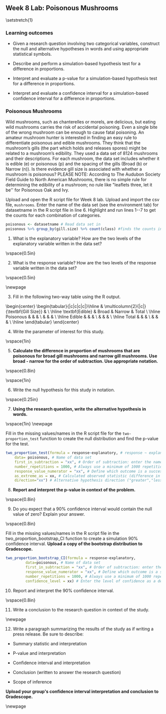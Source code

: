 ## Week 8 Lab:  Poisonous Mushrooms 

\setstretch{1}

### Learning outcomes

* Given a research question involving two categorical variables, construct the null and alternative hypotheses
  in words and using appropriate statistical symbols.
  
* Describe and perform a simulation-based hypothesis test for a difference in proportions.

* Interpret and evaluate a p-value for a simulation-based hypothesis test for a difference in proportions.

* Interpret and evaluate a confidence interval for a simulation-based confidence interval for a difference in proportions.

### Poisonous Mushrooms

Wild mushrooms, such as chanterelles or morels, are delicious, but eating wild mushrooms carries the risk of accidental poisoning. Even a single bite of the wrong mushroom can be enough to cause fatal poisoning. An amateur mushroom hunter is interested in finding an easy rule to differentiate poisonous and edible mushrooms. They think that the mushroom’s gills (the part which holds and releases spores) might be related to a mushroom’s edibility. They used a data set of 8124 mushrooms and their descriptions. For each mushroom, the data set includes whether it is edible (e) or poisonous (p) and the spacing of the gills (Broad (b) or Narrow (n)).  Is there evidence gill size is associated with whether a mushroom is poisonous?  PLEASE NOTE: According to The Audubon Society Field Guide to North American Mushrooms, there is no simple rule for determining the edibility of a mushroom; no rule like "leaflets three, let it be'' for Poisonous Oak and Ivy. 

Upload and open the R script file for Week 8 lab. Upload and import the csv file, `mushrooms`. Enter the name of the data set (see the environment tab) for datasetname in the R script file in line 6. Highlight and run lines 1--7 to get the counts for each combination of categories.


```r
poisonous <- datasetname # Read data set in
poisonous %>% group_by(gill.size) %>% count(class) #finds the counts in each group
```

1. What is the explanatory variable?  How are the two levels of the explanatory variable written in the data set?

\vspace{0.5in}

2. What is the response variable? How are the two levels of the response variable written in the data set?

\vspace{0.5in}

<!-- 3. What is the scope of inference for this study? -->

\newpage

3. Fill in the following two-way table using the R output.

\begin{center}
\begin{tabular}{|c|c|c|c|}\hline
& \multicolumn{2}{|c|}{\textbf{Gill Size}} & \\ \hline
\textbf{Edible} & Broad & Narrow & Total \\ \hline
 Poisonous & & & \\ 
 & & & \\ \hline
Edible & & & \\ 
 & & & \\ \hline
 Total & & & \\ 
 & & & \\ \hline
\end{tabular}
\end{center}

4. Write the parameter of interest for this study.

\vspace{1in}

5. **Calculate the difference in proportion of mushrooms that are poisonous for broad gill mushrooms and narrow gill mushrooms.  Use broad - narrow for the order of subtraction.  Use appropriate notation.**

\vspace{0.8in}

<!-- Use the provided R script file to create a segmented bar plot of the data.  Make sure to title your plot.  Highlight and run lines 14--20. -->

<!-- ```{r, out.width="60%", echo=TRUE, eval=FALSE} -->
<!-- injuries %>% # Data set piped into... -->
<!--   ggplot(aes(x = Injury.Site, fill = Lethal)) +   # This specifies the variables -->
<!--   geom_bar(stat = "count", position = "fill") +  # Tell it to make a stacked bar plot -->
<!--   labs(title = "Title",  # Make sure to title your plot  -->
<!--        x = "Location of Injury",   # Label the x axis -->
<!--        y = "") +  # Remove y axis label -->
<!--   scale_fill_grey()  # Make figure black and white -->
<!-- ``` -->
<!-- 7.  Based on the plot does there appear to be an association between the variables?  Explain your answer. -->

\vspace{1in}

6.  Write the null hypothesis for this study in notation.

\vspace{0.25in}

7.  **Using the research question, write the alternative hypothesis in words.**

\vspace{1in}
\newpage

Fill in the missing values/names in the R script file for the `two-proportion_test` function to create the null distribution and find the p-value for the test.


```r
two_proportion_test(formula = response~explanatory, # response ~ explanatory
    data= poisonous, # Name of data set
    first_in_subtraction = "xx", # Order of subtraction: enter the name of Group 1
    number_repetitions = 1000, # Always use a minimum of 1000 repetitions
    response_value_numerator = "xx", # Define which outcome is a success 
    as_extreme_as = xx, # Calculated observed statistic (difference in sample proportions)
    direction="xx") # Alternative hypothesis direction ("greater","less","two-sided")
```

8.  **Report and interpret the p-value in context of the problem.**

\vspace{0.8in}

9.  Do you expect that a 90\% confidence interval would contain the null value of zero?  Explain your answer.

\vspace{0.8in}

Fill in the missing values/names in the R script file in the two_proportion_bootstrap_CI function to create a simulation 90\% confidence interval.  **Upload a copy of the bootstrap distribution to Gradescope.**


```r
two_proportion_bootstrap_CI(formula = response~explanatory, 
         data=poisonous, # Name of data set
         first_in_subtraction = "xx", # Order of subtraction: enter the name of Group 1
         response_value_numerator = "xx", # Define which outcome is a success 
         number_repetitions = 1000, # Always use a minimum of 1000 repetitions
         confidence_level = xx) # Enter the level of confidence as a decimal
```

10. Report and interpret the 90\% confidence interval.

\vspace{0.8in}

11.  Write a conclusion to the research question in context of the study.

\newpage

12.  Write a paragraph summarizing the results of the study as if writing a press release.  Be sure to describe:

* Summary statistic and interpretation

* P-value and interpretation

* Confidence interval and interpretation

* Conclusion (written to answer the research question)

* Scope of inference

**Upload your group's confidence interval interpretation and conclusion to Gradescope.** 

\newpage

